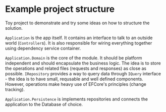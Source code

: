 # Example project structure

Toy project to demonstrate and try some ideas on how to structure the solution.

`Application` is the app itself. It contains an interface to talk to an outside
world (`Controller`s). It is also responsible for wiring everything together using
dependency service container.

`Application.Domain` is the core of the module. It should be platform independent 
and should encapsulate the business logic. The idea is to store the operations and
related files (requests and responses) as close as possible. `IRepository` provides
a way to query data through `IQuery` interface - the idea is to have small, requsable 
and well defined components. 
However, operations make heavy use of EFCore's principles (change tracking).

`Application.Persistence` is implements repositories and connects the application
to the Database of choice.

